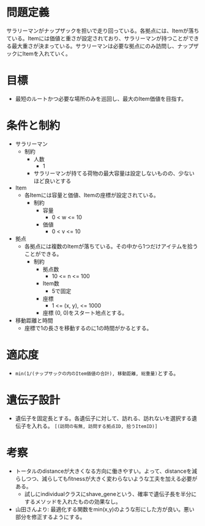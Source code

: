 # 問題定義
サラリーマンがナップザックを担いで走り回っている。各拠点には、Itemが落ちている。Itemには価値と重さが設定されており、サラリーマンが持つことができる最大重さが決まっている。サラリーマンは必要な拠点にのみ訪問し、ナップザックにItemを入れていく。

# 目標
- 最短のルートかつ必要な場所のみを巡回し、最大のItem価値を目指す。

# 条件と制約
- サラリーマン
  - 制約
    - 人数
      - 1    
    - サラリーマンが持てる荷物の最大容量は設定しないものの、少ないほど良いとする
- Item
  - 各Itemには容量と価値、Itemの座標が設定されている。
    - 制約
      - 容量
        - 0 < w <= 10
      - 価値
        - 0 < v <= 10
- 拠点
  - 各拠点には複数のItemが落ちている。その中から1つだけアイテムを拾うことができる。
    - 制約
      - 拠点数
        - 10 <= n <= 100
      - Item数
        - 5で固定
      - 座標
        - 1 <= (x, y), <= 1000
      - 座標 (0, 0)をスタート地点とする。
- 移動距離と時間
  - 座標で1の長さを移動するのに1の時間がかるとする。

# 適応度
- `min(1/(ナップサックの内のItem価値の合計), 移動距離, 総重量)`とする。

# 遺伝子設計
- 遺伝子を固定長とする。各遺伝子に対して、訪れる、訪れないを選択する遺伝子を入れる。
`[(訪問の有無, 訪問する拠点ID, 拾うItemID)]`

# 考察
- トータルのdistanceが大きくなる方向に働きやすい。よって、distanceを減らしつつ、減らしてもfitnessが大きく変わらないような工夫を加える必要がある。
  - 試しにindividualクラスにshave_geneという、確率で遺伝子長を半分にするメソッドを入れたものの効果なし。
- 山田さんより: 最適化する関数をmin(x,y)のような形にした方が良い。悪い部分を修正するようにする。
